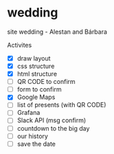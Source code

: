 # wedding
site wedding - Alestan and Bárbara

Activites 

- [x] draw layout
- [x] css structure
- [x] html structure
- [ ] QR CODE to confirm
- [ ] form to confirm
- [x] Google Maps 
- [ ] list of presents (with QR CODE)
- [ ] Grafana
- [ ] Slack API (msg confirm)
- [ ] countdown to the big day
- [ ] our history
- [ ] save the date
